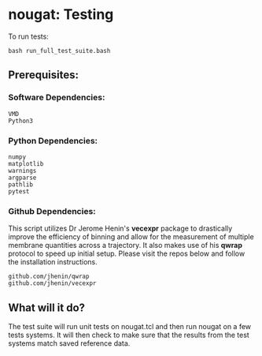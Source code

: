 # nougat: Testing

To run tests: 
```
bash run_full_test_suite.bash
```

## Prerequisites:

### Software Dependencies:
```
VMD
Python3
```

### Python Dependencies:
```
numpy
matplotlib
warnings
argparse
pathlib
pytest
```

### Github Dependencies:
This script utilizes Dr Jerome Henin's **vecexpr** package to drastically improve the efficiency of binning and allow for the measurement of multiple membrane quantities across a trajectory. It also makes use of his **qwrap** protocol to speed up initial setup. Please visit the repos below and follow the installation instructions.
```
github.com/jhenin/qwrap
github.com/jhenin/vecexpr
```


## What will it do?
The test suite will run unit tests on nougat.tcl and then run nougat on a few tests systems. It will then check to make sure that the results from the test systems match saved reference data.
